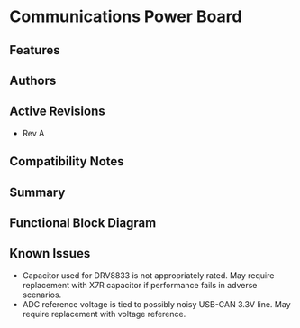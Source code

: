 # Communications Power Board

## Features

## Authors

## Active Revisions

- Rev A

## Compatibility Notes

## Summary

## Functional Block Diagram

## Known Issues

- Capacitor used for DRV8833 is not appropriately rated. May require replacement with X7R capacitor if performance fails in adverse scenarios.
- ADC reference voltage is tied to possibly noisy USB-CAN 3.3V line. May require replacement with voltage reference.
